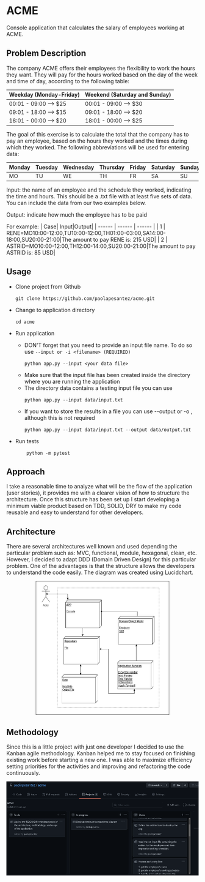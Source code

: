 # ACME
Console application that calculates the salary of employees working at ACME. 

## Problem Description
The company ACME offers their employees the flexibility to work the hours they want. They will pay for the hours worked based on the day of the week and time of day, according to the following table:

| Weekday (Monday-Friday) | Weekend (Saturday and Sunday) |
| ------ | ------ |
| 00:01 - 09:00  --> $25| 00:01 - 09:00  --> $30|
| 09:01 - 18:00  --> $15| 09:01 - 18:00  --> $20|
| 18:01 - 00:00  --> $20| 18:01 - 00:00  --> $25|

The goal of this exercise is to calculate the total that the company has to pay an employee, based on the hours they worked and the times during which they worked. The following abbreviations will be used for entering data:

| Monday | Tuesday|Wednesday|Thursday|Friday|Saturday|Sunday|
| ------ | ------ | ------ | ------ | ------ | ------ | ------ |
| MO | TU|WE|TH|FR|SA|SU|

Input: the name of an employee and the schedule they worked, indicating the time and hours. This should be a .txt file with at least five sets of data. You can include the data from our two examples below.

Output: indicate how much the employee has to be paid

For example:
| Case| Input|Output|
| ------ | ------ | ------ |
| 1 | RENE=MO10:00-12:00,TU10:00-12:00,TH01:00-03:00,SA14:00-18:00,SU20:00-21:00|The amount to pay RENE is: 215 USD|
| 2 | ASTRID=MO10:00-12:00,TH12:00-14:00,SU20:00-21:00|The amount to pay ASTRID is: 85 USD|

## Usage
- Clone project from Github
    ```console
    git clone https://github.com/paolapesantez/acme.git
    ```

- Change to application directory
    ```console
    cd acme
    ```

- Run application 
    - DON'T forget that you need to provide an input file name. To do so use `--input or -i <filename> (REQUIRED)`
        ```console
        python app.py --input <your data file>
        ```
    - Make sure that the input file has been created inside the directory where you are running the application 
    - The directory data contains a testing input file you can use
        ```console
        python app.py --input data/input.txt
        ```
    - If you want to store the results in a file you can use --output or -o <filename>, although this is not required
        ```console
        python app.py --input data/input.txt --output data/output.txt
        ```
- Run tests      
    ```console
        python -m pytest
    ```
## Approach
I take a reasonable time to analyze what will be the flow of the application (user stories), it provides me with a clearer vision of how to structure the architecture. Once this structure has been set up I start developing a minimum viable product based on TDD, SOLID, DRY to make my code reusable and easy to understand for other developers.  

## Architecture
There are several architectures well known and used depending the particular problem such as: MVC, functional, module, hexagonal, clean, etc. However, I decided to adapt DDD (Domain Driven Design) for this particular problem. One of the advantages is that the structure allows the developers to understand the code easily.
The diagram was created using Lucidchart.
<p align="center">
  <img src="ArchitectureComponents.png" alt="Architecture Components" width="350" height="350" />
</p>
    
    
## Methodology
Since this is a little project with just one developer I decided to use the Kanban agile methodology. Kanban helped me to stay focused on finishing existing work before starting a new one. I was able to maximize efficiency setting priorities for the activities and improving and refactoring the code continuously.
<p align="center">
  <img src="kanban.png" alt="Kanban Dashboard" />
</p>
